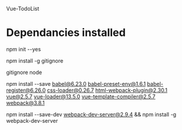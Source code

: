 Vue-TodoList

# Dependancies installed

npm init --yes

npm install -g gitignore

gitignore node

npm install --save babel@6.23.0 babel-preset-env@1.6.1 babel-register@6.26.0 css-loader@0.26.7 html-webpack-plugin@2.30.1 vue@2.5.7 vue-loader@13.5.0 vue-template-compiler@2.5.7 webpack@3.8.1

npm install --save-dev webpack-dev-server@2.9.4 && npm install -g webpack-dev-server